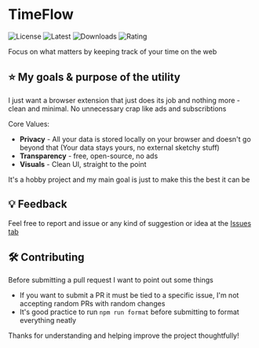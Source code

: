 # TimeFlow

![License](https://img.shields.io/github/license/VladNikiforov/time-flow.svg?style=flat)
![Latest](https://img.shields.io/github/v/tag/VladNikiforov/time-flow?label=latest%20tag&sort=semver)
![Downloads](https://img.shields.io/amo/dw/timeflow.svg?style=flat)
![Rating](https://img.shields.io/amo/rating/timeflow.svg?style=flat)

Focus on what matters by keeping track of your time on the web

## ⭐ My goals & purpose of the utility

I just want a browser extension that just does its job and nothing more - clean and minimal. No unnecessary crap like ads and subscribtions

Core Values:
- **Privacy** - All your data is stored locally on your browser and doesn't go beyond that (Your data stays yours, no external sketchy stuff)
- **Transparency** - free, open-source, no ads
- **Visuals** - Clean UI, straight to the point

It's a hobby project and my main goal is just to make this the best it can be

## 💡 Feedback

Feel free to report and issue or any kind of suggestion or idea at the [Issues tab](https://github.com/VladNikiforov/time-flow/issues)

## 🛠️ Contributing

Before submitting a pull request I want to point out some things

- If you want to submit a PR it must be tied to a specific issue, I'm not accepting random PRs with random changes
- It's good practice to run `npm run format` before submitting to format everything neatly

Thanks for understanding and helping improve the project thoughtfully!
